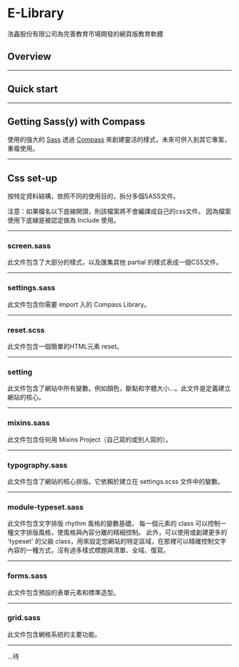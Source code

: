 # E-Library

浩鑫股份有限公司為完善教育市場開發的網頁版教育軟體

## Overview

---

## Quick start



---

## Getting Sass(y) with Compass

使用的強大的 [Sass](http://Sass-lang.com) 透過 [Compass](http://compass-style.org) 來創建靈活的樣式，未來可併入到其它專案，重複使用。

---

## Css set-up

按特定資料結構，依照不同的使用目的，拆分多個SASS文件。 

注意：如果檔名以下底線開頭，則該檔案將不會編譯成自己的css文件。 因為檔案使用下底線是被認定做為 Include 使用。

---

### screen.sass

此文件包含了大部分的樣式，以及匯集其他 partial 的樣式表成一個CSS文件。

---

### settings.sass

此文件包含你需要 import 入的 Compass Library。

---

### reset.scss

此文件包含一個簡單的HTML元素 reset。

---

### setting

此文件包含了網站中所有變數。例如顏色，斷點和字體大小...。此文件是定義建立網站的核心。

---

### mixins.sass

此文件包含任何用 Mixins Project（自己寫的或別人寫的）。

---

### typography.sass

此文件包含了網站的核心排版。它依賴於建立在 settings.scss 文件中的變數。

---

### module-typeset.sass

此文件包含文字排版 rhythm 風格的變數基礎。
每一個元素的 class 可以控制一種文字排版風格，使風格與內容分離的精細控制。
此外，可以使用或創建更多的 'typeset' 的父級 class，用來設定您網站的特定區域，在那裡可以精確控制文字內容的一種方式，沒有過多樣式標題與清單、全域、復寫。

---

### forms.sass

此文件包含預設的表單元素和標準造型。

---

### grid.sass

此文件包含網格系統的主要功能。

---

...待
